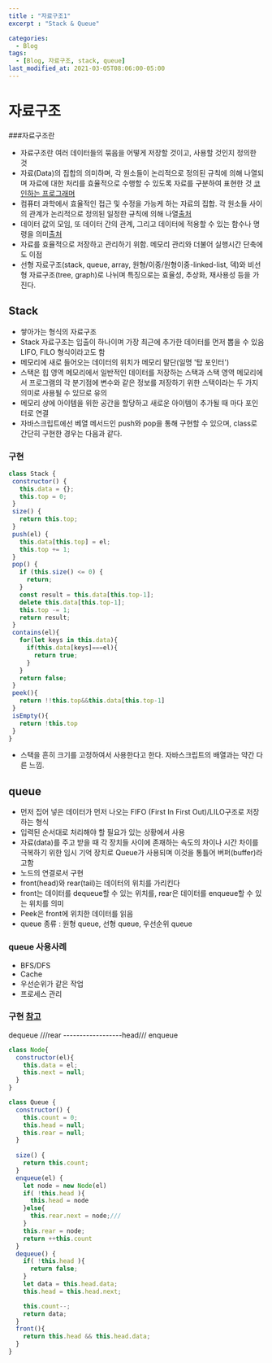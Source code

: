 ```yaml
---
title : "자료구조1"
excerpt : "Stack & Queue"

categories:
  - Blog
tags:
  - [Blog, 자료구조, stack, queue]
last_modified_at: 2021-03-05T08:06:00-05:00
---
```

# 자료구조
###자료구조란 

* 자료구조란 여러 데이터들의 묶음을 어떻게 저장할 것이고, 사용할 것인지 정의한 것
* 자료(Data)의 집합의 의미하며, 각 원소들이 논리적으로 정의된 규칙에 의해 나열되며 자료에 대한 처리를 효율적으로 수행할 수 있도록 자료를 구분하여 표현한 것 [코인하는 프로그래머](https://andrew0409.tistory.com/148 )
* 컴퓨터 과학에서 효율적인 접근 및 수정을 가능케 하는 자료의 집합. 각 원소들 사이의 관계가 논리적으로 정의된 일정한 규칙에 의해 나열[출처](https://helloworld-88.tistory.com/82)
* 데이터 값의 모임, 또 데이터 간의 관계, 그리고 데이터에 적용할 수 있는 함수나 명령을 의미[출처](https://lsh424.tistory.com/47)
* 자료를 효율적으로 저장하고 관리하기 위함. 메모리 관리와 더불어 실행시간 단축에도 이점
* 선형 자료구조(stack, queue, array, 원형/이중/원형이중-linked-list, 덱)와 비선형 자료구조(tree, graph)로 나뉘며 특징으로는 효율성, 추상화, 재사용성 등을 가진다.


## Stack

* 쌓아가는 형식의 자료구조
* Stack 자료구조는 입출이 하나이며 가장 최근에 추가한 데이터를 먼저 뽑을 수 있음 LIFO, FILO 형식이라고도 함
* 메모리에 새로 들어오는 데이터의 위치가 메모리 말단(일명 '탑 포인터')
* 스택은 힙 영역 메모리에서 일반적인 데이터를 저장하는 스택과 스택 영역 메모리에서 프로그램의 각 분기점에 변수와 같은 정보를 저장하기 위한 스택이라는 두 가지 의미로 사용될 수 있므로 유의
* 메모리 상에 아이템을 위한 공간을 할당하고 새로운 아이템이 추가될 때 마다 포인터로 연결
* 자바스크립트에선 베열 메서드인 push와 pop을 통해 구현할 수 있으며, class로 간단히 구현한 경우는 다음과 같다.

### 구현
 ```js
class Stack {
  constructor() {
    this.data = {};
    this.top = 0;
  }
  size() {
    return this.top;
  }
  push(el) {
    this.data[this.top] = el;
    this.top += 1;
  }
  pop() {
    if (this.size() <= 0) {
      return;
    }
    const result = this.data[this.top-1];
    delete this.data[this.top-1];
    this.top -= 1;
    return result;
  }
  contains(el){
    for(let keys in this.data){
      if(this.data[keys]===el){
        return true;
      }
    }
    return false;
  }
  peek(){
    return !!this.top&&this.data[this.top-1]
  }
  isEmpty(){
    return !this.top
  }
}
```

* 스택을 흔히 크기를 고정하여서 사용한다고 한다. 자바스크립트의 배열과는 약간 다른 느낌.

## queue

* 먼저 집어 넣은 데이터가 먼저 나오는 FIFO (First In First Out)/LILO구조로 저장하는 형식
* 입력된 순서대로 처리해야 할 필요가 있는 상황에서 사용
* 자료(data)를 주고 받을 때 각 장치들 사이에 존재하는 속도의 차이나 시간 차이를 극복하기 위한 임시 기억 장치로 Queue가 사용되며 이것을 통틀어 버퍼(buffer)라고함
* 노드의 연결로서 구현
* front(head)와 rear(tail)는 데이터의 위치를 가리킨다
* front는 데이터를 dequeue할 수 있는 위치를, rear은 데이터를 enqueue할 수 있는 위치를 의미
* Peek은 front에 위치한 데이터를 읽음
* queue 종류 : 원형 queue, 선형 queue, 우선순위 queue

### queue 사용사례

* BFS/DFS
* Cache
* 우선순위가 같은 작업
* 프로세스 관리


### 구현 [참고](https://www.zerocho.com/category/Algorithm/post/580b9b94108f510015524097)

dequeue ///rear ------------------head/// enqueue
```js
class Node{
  constructor(el){
    this.data = el;
    this.next = null;
  }    
}

class Queue {
  constructor() {
    this.count = 0;
    this.head = null;
    this.rear = null;
  }
  
  size() {
    return this.count;
  }
  enqueue(el) {
    let node = new Node(el)
    if( !this.head ){
      this.head = node
    }else{
      this.rear.next = node;///
    }
    this.rear = node;
    return ++this.count
  }	
  dequeue() {
    if( !this.head ){
      return false;
    }
    let data = this.head.data;
    this.head = this.head.next;

    this.count--;
    return data;
  }
  front(){
    return this.head && this.head.data;
  }
}
```


